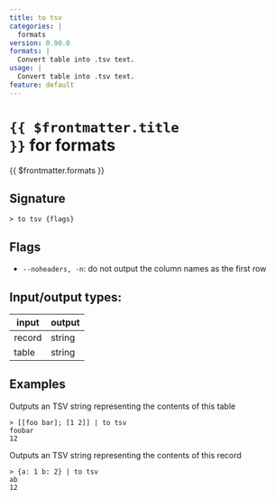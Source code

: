 ```yaml
---
title: to tsv
categories: |
  formats
version: 0.90.0
formats: |
  Convert table into .tsv text.
usage: |
  Convert table into .tsv text.
feature: default
---
```


<!-- This file is automatically generated. Please edit the command in https://github.com/nushell/nushell instead. -->

# <code>{{ $frontmatter.title }}</code> for formats

<div class='command-title'>{{ $frontmatter.formats }}</div>

## Signature

`> to tsv {flags} `

## Flags

- `--noheaders, -n`: do not output the column names as the first row

## Input/output types:

| input  | output |
| ------ | ------ |
| record | string |
| table  | string |

## Examples

Outputs an TSV string representing the contents of this table

```nushell
> [[foo bar]; [1 2]] | to tsv
foobar
12

```

Outputs an TSV string representing the contents of this record

```nushell
> {a: 1 b: 2} | to tsv
ab
12

```
